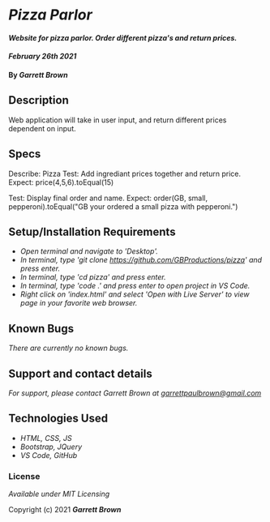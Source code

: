 # _Pizza Parlor_

#### _Website for pizza parlor. Order different pizza's and return prices._
#### _February 26th 2021_

#### By _**Garrett Brown**_

## Description
Web application will take in user input, and return different prices dependent on input.

## Specs

Describe: Pizza
Test: Add ingrediant prices together and return price.
Expect: price(4,5,6).toEqual(15)

Test: Display final order and name.
Expect: order(GB, small, pepperoni).toEqual("GB your ordered a small pizza with pepperoni.")

## Setup/Installation Requirements


* _Open terminal and navigate to 'Desktop'._
* _In terminal, type 'git clone https://github.com/GBProductions/pizza' and press enter._
* _In terminal, type 'cd pizza' and press enter._
* _In terminal, type 'code .' and press enter to open project in VS Code._
* _Right click on 'index.html' and select 'Open with Live Server' to view page in your favorite web browser._


## Known Bugs

_There are currently no known bugs._

## Support and contact details

_For support, please contact Garrett Brown at <garrettpaulbrown@gmail.com>_

## Technologies Used

* _HTML, CSS, JS_
* _Bootstrap, JQuery_
* _VS Code, GitHub_

### License

*Available under MIT Licensing*

Copyright (c) 2021 **_Garrett Brown_**
